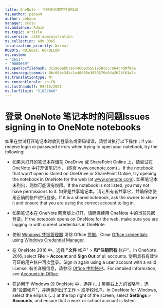 ```yaml
---
title: OneNote - 打开笔记本时登录错误
ms.author: pebaum
author: pebaum
manager: scotv
ms.audience: Admin
ms.topic: article
ms.service: o365-administration
ms.collection: Adm_O365
localization_priority: Normal
ROBOTS: NOINDEX, NOFOLLOW
ms.custom:
- "2651"
- "9000669"
ms.openlocfilehash: 3c5800abb7e6446b935551858c6c7864c4d9f0aa
ms.sourcegitcommit: 8bc60ec34bc1e40685e3976576e04a2623f63a7c
ms.translationtype: MT
ms.contentlocale: zh-CN
ms.lasthandoff: 04/15/2021
ms.locfileid: "51832660"
---
```

# <a name="issues-signing-in-to-onenote-notebooks"></a><span data-ttu-id="15a77-102">登录 OneNote 笔记本时的问题</span><span class="sxs-lookup"><span data-stu-id="15a77-102">Issues signing in to OneNote notebooks</span></span>

<span data-ttu-id="15a77-103">如果在尝试打开笔记本时收到登录名或密码错误，请尝试执行以下操作：</span><span class="sxs-lookup"><span data-stu-id="15a77-103">If you receive login or password errors when trying to open your notebook, try the following:</span></span>

- <span data-ttu-id="15a77-104">如果未打开的笔记本存储在 OneDrive 或 SharePoint Online 上，请尝试在 OneNote 中打开该笔记本， (网页 www.onenote.com) 。</span><span class="sxs-lookup"><span data-stu-id="15a77-104">If the notebook that won't open is stored on OneDrive or SharePoint Online, try opening the notebook in OneNote for the web (at www.onenote.com).</span></span> <span data-ttu-id="15a77-105">如果笔记本未列出，则你可能没有权限。</span><span class="sxs-lookup"><span data-stu-id="15a77-105">If the notebook is not listed, you may not have permissions to it.</span></span> <span data-ttu-id="15a77-106">如果是共享笔记本，请让所有者共享它，并确保你使用正确的帐户进行登录。</span><span class="sxs-lookup"><span data-stu-id="15a77-106">If it is a shared notebook, ask the owner to share it and ensure that you are using the correct account to log in.</span></span>

- <span data-ttu-id="15a77-107">如果笔记本在 OneNote 网页版上打开，请确保使用 OneNote 中的当前凭据登录。</span><span class="sxs-lookup"><span data-stu-id="15a77-107">If the notebook opens on OneNote for the web, make sure you are logging in with current credentials in OneNote.</span></span> 

- <span data-ttu-id="15a77-108">使用 [Windows 凭据管理器](https://docs.microsoft.com/office/troubleshoot/error-messages/another-account-already-signed-in#step-3-clear-cached-credentials-on-the-computer) 清除 Office [凭据](https://support.microsoft.com/help/4026814/windows-accessing-credential-manager)。</span><span class="sxs-lookup"><span data-stu-id="15a77-108">Clear [Office credentials](https://docs.microsoft.com/office/troubleshoot/error-messages/another-account-already-signed-in#step-3-clear-cached-credentials-on-the-computer) using [Windows Credential Manager](https://support.microsoft.com/help/4026814/windows-accessing-credential-manager).</span></span>

- <span data-ttu-id="15a77-109">在 OneNote 2016 中，选择 **"文件** 帐户"  >  **和"注销所有** 帐户"。</span><span class="sxs-lookup"><span data-stu-id="15a77-109">In OneNote 2016, select **File** > **Account** and **Sign Out** of all accounts.</span></span> <span data-ttu-id="15a77-110">使用具有有效许可证的用户帐户再次登录。</span><span class="sxs-lookup"><span data-stu-id="15a77-110">Sign in again using a user account with a valid license.</span></span> <span data-ttu-id="15a77-111">有关详细信息，请参阅 [Office 中的帐户](https://support.office.com/article/accounts-in-office-628ea040-f265-49de-b986-be09c3ebf8a9)。</span><span class="sxs-lookup"><span data-stu-id="15a77-111">For detailed information, see [Accounts in Office](https://support.office.com/article/accounts-in-office-628ea040-f265-49de-b986-be09c3ebf8a9).</span></span>

- <span data-ttu-id="15a77-112">在适用于 Windows 的 OneNote 中，选择 (**...**) 屏幕右上方的省略号，选择"设置帐户"，并确保列出了工作  >  或学校帐户。</span><span class="sxs-lookup"><span data-stu-id="15a77-112">In OneNote for Windows, select the ellipsis (**…**) at the top right of the screen, select **Settings** > **Accounts**, and ensure that a work or school account is listed.</span></span>
